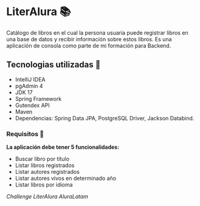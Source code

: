 # LiterAlura :books:
Catálogo de libros en el cual la persona usuaria puede registrar libros en una base de datos y recibir información sobre estos libros. Es una aplicación de consola como parte de mi formación para Backend.
## Tecnologias utilizadas :wrench:
- IntelliJ IDEA
- pgAdmin 4
- JDK 17
- Spring Framework
- Gutendex API
- Maven
- Dependencias: Spring Data JPA, PostgreSQL Driver, Jackson Databind.
### Requisitos :dart:
**La aplicación debe tener 5 funcionalidades:**
- Buscar libro por título
- Listar libros registrados
- Listar autores registrados
- Listar autores vivos en determinado año
- Listar libros por idioma

*Challenge LiterAlura
AluraLatam*
